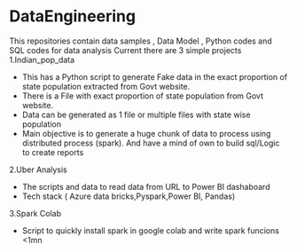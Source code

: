 # DataEngineering
This repositories  contain data samples , Data Model ,   Python  codes and SQL codes for data analysis 
Current there are 3 simple projects
1.Indian_pop_data
  - This has a Python script to generate Fake data in the exact proportion of state population  extracted from Govt website.
  - There is a  File with exact  proportion of state population from Govt website.
  - Data can be generated as 1 file or multiple files with state wise population
  - Main objective is to generate a huge chunk of data to process using distributed process (spark). And have a mind of own to build sql/Logic to create reports

2.Uber Analysis
  - The scripts and data to read data from URL to Power BI dashaboard 
  - Tech stack ( Azure data bricks,Pyspark,Power BI, Pandas)

3.Spark Colab
  - Script to quickly install spark in google colab and write spark funcions <1mn
